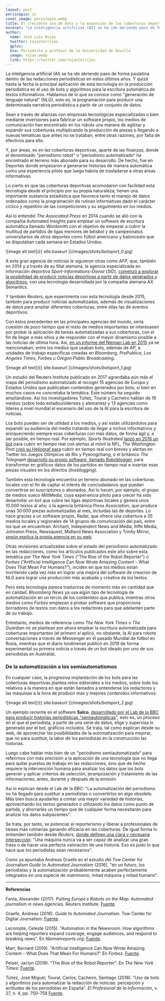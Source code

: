 ```yaml
---
layout: post
periscopio: si
cover_image: periscopio.webp
title: El creciente uso de bots y la expansión de las coberturas deportivas
excerpt: "La inteligencia artificial (AI) se ha ido abriendo paso de forma paulatina dentro de las redacciones periodísticas en estos últimos años. Y quizá hasta la fecha la principal aplicación de esta tecnología en la producción periodística es el uso de bots y algoritmos para la escritura automática de textos informativos. Hablamos de lo que se conoce como 'generación de lenguaje natural' (NLG), esto es, la programación para producir una determinada narrativa periodística a partir de un conjunto de datos."
author:
  name: José Luis Rojas
  twitter: rojastorrijos
  gplus:  
  bio: Periodista y profesor de la Universidad de Sevilla
  image: rojas.webp
  link: https://twitter.com/rojastorrijos
---
```

La inteligencia artificial (AI) se ha ido abriendo paso de forma paulatina dentro de las redacciones periodísticas en estos últimos años. Y quizá hasta la fecha la principal aplicación de esta tecnología en la producción periodística es el uso de bots y algoritmos para la escritura automática de textos informativos. Hablamos de lo que se conoce como "generación de lenguaje natural" (NLG), esto es, la programación para producir una determinada narrativa periodística a partir de un conjunto de datos.

Sean a través de alianzas con empresas tecnológicas especializadas o bien mediante inversiones para fabricar un software propio, los medios de comunicación han encontrado en los robots una manera de agilizar y expandir sus coberturas multiplicando la producción de piezas o llegando a nuevas temáticas que antes no se trataban, entre otras razones, por falta de efectivos para ello. 

Y, por áreas, es en las coberturas deportivas, aparte de las finanzas, donde el denominado "periodismo robot" o “periodismo automatizado” ha encontrado el terreno más abonado para su desarrollo. De hecho, fue en Deportes donde empezaron a generarse historias de manera automática como una experiencia piloto que luego habría de trasladarse a otras áreas informativas. 

Lo cierto es que las coberturas deportivas acomodaron con facilidad esta tecnología desde el principio por su propia naturaleza; tienen una importante sustancia estadística que favorece tanto el manejo de datos ordenados como la programación de rutinas informativas dado el carácter cíclico y repetitivo de las competiciones y su seguimiento en los medios.

Así lo entendió *The Associated Press* en 2014 cuando se alió con la compañía Automated Insights para emplear un software de escritura automática llamado Wordsmith con el objetivo de empezar a cubrir la multitud de partidos de ligas menores de béisbol y de campeonatos universitarios de otros deportes como fútbol americano y baloncesto que se disputaban cada semana en Estados Unidos.

![image alt text]({{ site.baseurl }}/images/shots/botsport_0.jpg)

A esta gran agencia de noticias le siguieron otras como *AFP*, que,  también en 2014 y a través de su filial alemana, la agencia especializada en información deportiva *Sport-Informations-Dienst* (*SID*), [comenzó a explorar la posibilidad de producir noticias deportivas a partir de datos generados y algoritmos](https://www.afp.com/en/agency/press-releases-newsletter/sports-agency-sid-and-aexea-test-automatic-writing-sports-news), con una tecnología desarrollada por la compañía alemana AX Semantics.

Y también *Reuters*, que experimenta con esta tecnología desde 2015, también para producir noticias automatizadas, además de visualizaciones de datos para ampliar diferentes coberturas, entre ellas las de eventos deportivos.  

Con estos precedentes en las principales agencias del mundo, sería cuestión de poco tiempo que el resto de medios importantes se interesasen por probar la aplicación de tareas automatizadas a sus coberturas, con el fin de llegar a más sitios y de responder con el mayor dinamismo posible a las noticias de última hora. Así, [en un informe del Nieman Lab en 2015](https://niemanreports.org/articles/automation-in-the-newsroom/) ya se mencionaban, entre los medios que usaban bots, además de *AP*, a unidades de trabajo específicas creadas en *Bloomberg*, *ProPublica*, *Los Angeles Times*, *Forbes* u *Oregon Public Broadcasting*.

![image alt text]({{ site.baseurl }}/images/shots/botsport_1.jpg)

Un estudio del Reuters Institute publicado en 2017 agrandaba aún más el mapa del periodismo automatizado al recoger 15 agencias de Europa y Estados Unidos que publicaban contenidos generados por bots, si bien en muchos casos no concretaba la temática. Este número ha seguido ampliándose. Así los investigadores Túñez, Toural y Cacheiro hablan de 16 medios (sobre todo estadounidenses y alemanes) y 13 agencias como líderes a nivel mundial el escenario del uso de la AI para la escritura de noticias.

Los bots pueden ser de utilidad a los medios, y así están utilizándolos para expandir su audiencia del medio tratando de llegar a nichos informativos y enriqueciendo siempre esas coberturas con más datos, de forma ágil y, a ser posible, en tiempo real. Por ejemplo, *Sports Illustrated* [lanzó en 2016 un bot](https://gameontechnology.com/si-gameon/) para cubrir en tiempo real con alertas al móvil la NFL, *The Washington Post* [creó su Heliograf para](https://digiday.com/media/washington-posts-robot-reporter-published-500-articles-last-year/) cubrir en tiempo real con breves y alertas en Twitter los Juegos Olímpicos de Río y Pyeongchang, o el británico *The Telegraph* [desarrolló su propio software, llamado Roboblogger](https://www.niemanlab.org/2016/06/the-telegraph-is-trying-to-streamline-soccer-live-blogging-with-an-automated-graphic-system/), para transformar en gráficos datos de los partidos en tiempo real e insertar esas piezas visuales en los directos (*liveblogging*).

También esta tecnología encuentra un terreno abonado en las coberturas locales con el fin de captar el interés de conciudadanos que puedan convertirse en suscriptores o abonados. Así lo hacen, por ejemplo, el grupo de medios sueco MittMedia, cuya experiencia piloto para crecer ha sido desarrollar un bot que cubre las ligas deportivas locales y genera unos 10.000 textos al año; o la agencia británica *Press Association*, que produce unas 30.000 piezas automatizadas al mes, incluidas las de deportes. Lo hace gracias a un software propio, Radar, que ofrece una cobertura a 35 medios locales y regionales de 14 grupos de comunicación del país, entre los que se encuentran: Archant, Independent News and Media, Iliffe Media, Johnston Press, Newsquest, Midland News Association y Trinity Mirror, [según explica la propia agencia en su web](https://www.pressassociation.com/2017/12/12/trial-automated-news-service-underway-radar-makes-first-editorial-hires/).

Otras revisiones actualizadas sobre el estado del periodismo automatizado en las redacciones, como los artículos publicados este año sobre esta temática por *The New York Times* ("The Rise of the Robot Reporter") o *Forbes* (“Artificial Intelligence Can Now Wrote Amazing Content – What Does That Mean For Humans?”), inciden en que los medios están invirtiendo cada vez más en lograr una mejora del software de creación de NLG para lograr una producción más acabada y creativa de los textos. 

Pero esta tecnología parece traducirse de momento más en cantidad que en calidad. *Bloomberg News* ya usa algún tipo de tecnología de automatización en un tercio de los contenidos que publica, mientras otros medios como *Forbes* empiezan a probar software que proporciona borradores de textos con datos a los redactores para que adelanten parte de su trabajo. 

Entretanto, medios de referencia como *The New York Times* o *The Guardian* no se plantean por ahora emplear la escritura automatizada para coberturas importantes (el primero sí aplicó, no obstante, la AI para robots conversaciones a través de Messenger en el pasado Mundial de fútbol en Rusia, mientras que el diario londinense publicó en 2019 de forma experimental su primera noticia a través de un bot ideado por uno de sus periodistas en Australia). 

### De la automatización a los semiautomatismos

En cualquier caso, la progresiva implantación de los bots para las coberturas deportivas plantea retos editoriales a los medios, sobre todo los relativos a la manera en que están llamados a entenderse los redactores y las máquinas a la hora de producir más y mejores contenidos informativos. 

![image alt text]({{ site.baseurl }}/images/shots/botsport_2.jpg)

Un ejemplo reciente es el software **Salco**, [desarrollado por el Lab de la BBC para producir historias periodísticas "semiautomáticas](http://bbcnewslabs.co.uk/2019/03/22/stories-by-numbers/)", esto es, un proceso en el que el periodista, a partir de una serie de datos, elige y supervisa lo generado por el bot, gráficos incluidos. Se trata, tal como explican desde su web, de aprovechar las posibilidades de la automatización para mejorar, que no para sustituir, la labor de los periodistas en la construcción las historias.

Luego cabe hablar más bien de un "periodismo semiautomatizado" para referirnos con más precisión a la aplicación de una tecnología que no llega para quitar puestos de trabajo en las redacciones, sino que de hecho requiere la intervención humana para analizar los datos que los bots generan y aplicar criterios de selección, jerarquización y tratamiento de las informaciones, antes, durante y después de la emisión. 

Así lo explican desde el Lab de la *BBC*: "La automatización del periodismo no ha llegado para sustituir a periodistas o convertirlos en algo obsoleto. Más bien busca ayudarles a contar una mayor variedad de historias, aprovechando los textos generados o utilizando los datos como punto de partida, y ahorrarles un tiempo que de cualquier forma necesitarán para analizar los datos subyacentes".

Se trata, por tanto, se potenciar el reporterismo y liberar a profesionales de tareas más rutinarias ganando eficacia en las coberturas. De igual forma lo entienden también desde *Reuters*, [donde definen una clara y necesaria intersección](https://www.niemanlab.org/2018/03/reuters-new-automation-tool-wants-to-help-reporters-spot-the-hidden-stories-in-their-data-but-wont-take-their-jobs/): "Una máquina nunca va a ser capaz de analizar una gran frase o de hacer una perfecta valoración de una historia. Eso es justo lo que hace que los periodistas sean necesarios".

Como ya apuntaba Andreas Graefe en el estudio del Tow Center for Journalism *Guide to Automated Journalism* (2016), "en un futuro, los periodistas y la automatización probablemente acaben perfectamente integrados en una especie de matrimonio, mitad máquina y mitad humano".

* * *
**Referencias**

Fanta, Alexander (2017). *Putting Europe´s Robots on the Map: Automated journalism in news agencies*. Reuters Institute. [Fuente](https://reutersinstitute.politics.ox.ac.uk/our-research/putting-europes-robots-map-automated-journalism-news-agencies).

Graefe, Andreas (2016). *Guide to Automated Journalism*. Tow Center for Digital Journalism: [Fuente](https://www.cjr.org/tow_center_reports/guide_to_automated_journalism.php).

Lecompte, Celeste (2015). "Automation in the Newsroom. How algorithms are helping reporters expand coverage, engage audiences, and respond to breaking news". En *Niemanreports.org*: [Fuente](https://niemanreports.org/articles/automation-in-the-newsroom/).

Marr, Bernard (2019). "Artificial Intelligence Can Now Wrote Amazing Content – What Does That Mean For Humans?" En *Forbes*: [Fuente](http://snip.ly/31k91o#https://www.forbes.com/sites/bernardmarr/2019/03/29/artificial-intelligence-can-now-write-amazing-content-what-does-that-mean-for-humans/).

Peiser, Jaclyn (2019). "The Rise of the Robot Reporter". En *The New York Times*: [Fuente](https://www.nytimes.com/2019/02/05/business/media/artificial-intelligence-journalism-robots.html).

Túñez, José Miguel; Toural, Carlos; Cacheiro, Santiago (2018). "Uso de bots y algoritmos para automatizar la redacción de noticias: percepción y actitudes de los periodistas en España". *El Profesional de la Información*, v. 27, n. 4, pp. 750-758 [Fuente](https://recyt.fecyt.es/index.php/EPI/article/view/epi.2018.jul.04).

